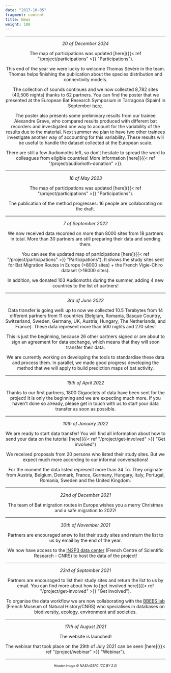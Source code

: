```yaml
---
date: "2017-10-05"
fragment: content
title: News
weight: 100
---
```


<center>  

___

_20 of December 2024_  

The map of participations was updated [here]({{< ref "/project/participations" >}} "Participations"). 

This end of the year we were lucky to welcome Thomas Sévère in the team. Thomas helps finishing the publication about the species distribution and connectivity models. 

The collection of sounds continues and we now collected 8,782 sites (40,506 nights) thanks to 62 partners. You can find the poster that we presented at the European Bat Research Symposium in Tarragona (Spain) in September [here](https://b2drop.eudat.eu/s/RS2TNHpiTBznjzz). 

The poster also presents some preliminary results from our trainee Alexandre Grave, who compared results produced with different bat recorders and investigated one way to account for the variability of the results due to the material. Next summer we plan to have two other trainees investigate another way of accounting for this variability. These results will be useful to handle the dataset collected at the European scale.

There are still a few Audiomoths left, so don’t hesitate to spread the word to colleagues from eligible countries! More information [here]({{< ref "/project/audiomoth-donation" >}}.

___

_16 of May 2023_  

The map of participations was updated [here]({{< ref "/project/participations" >}} "Participations"). 

The publication of the method progresses: 16 people are collaborating on the draft.

___

_7 of September 2022_  

We now received data recorded on more than 8000 sites from 18 partners in total. More than 30 partners are still preparing their data and sending them.
 
You can see the updated map of participations [here]({{< ref "/project/participations" >}} "Participations"). It shows the study sites sent for Bat Migration Routes in Europe (>8000 sites) + the French Vigie-Chiro dataset (>16000 sites).
 
In addition, we donated 103 Audiomoths during the summer, adding 4 new countries to the list of partners!

___

_3rd of June 2022_  

Data transfer is going well: up to now we collected 10.5 Terabytes from 14 different partners from 11 countries (Belgium, Romania, Basque Country, Switzerland, Sweden, Germany, UK, Austria, Hungary, The Netherlands, and France). These data represent more than 500 nights and 270 sites!

This is just the beginning, because 26 other partners signed or are about to sign an agreement for data exchange, which means that they will soon transfer their data. 

We are currently working on developing the tools to standardise these data and process them. In parallel, we made good progress developing the method that we will apply to build prediction maps of bat activity.

___

_15th of April 2022_  

Thanks to our first partners, 1800 Gigaoctets of data have been sent for the project! It is only the beginning and we are expecting much more.
If you haven't done so already, please get in touch with us to start your data transfer as soon as possible.
___

_10th of January 2022_  

We are ready to start data transfer!
You will find all information about how to send your data on the tutorial [here]({{< ref "/project/get-involved" >}} "Get involved") 

We received proposals from 20 persons who listed their study sites. But we expect much more according to our informal conversations!

For the moment the data listed represent more than 34 To. They originate from Austria, Belgium, Denmark, France, Germany, Hungary, Italy, Portugal, Romania, Sweden and the United Kingdom.
___

_22nd of December 2021_  

The team of Bat migration routes in Europe wishes you a merry Christmas and a safe migration to 2022!
___

_30th of November 2021_  

Partners are encouraged anew to list their study sites and return the list to us by email by the end of the year.

We now have access to the [IN2P3 data center](https://cc.in2p3.fr/en/) (French Centre of Scientific Research - CNRS) to host the data of the project!
___

_23rd of September 2021_  

Partners are encouraged to list their study sites and return the list to us by email. You can find more about how to [get involved here]({{< ref "/project/get-involved" >}} "Get involved").

To organise the data workflow we are now collaborating with the [BBEES lab](https://bbees.mnhn.fr/) (French Museum of Natural History/CNRS) who specialises in databases on biodiversity, ecology, environment and societies. 
___

_17th of August 2021_  

The website is launched!

The webinar that took place on the 29th of July 2021 can be seen [here]({{< ref "/project/webinar" >}} "Webinar").

___


<font size="1"> *Header image © NASA/GSFC (CC BY 2.0)* </font> 
